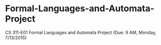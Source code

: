 # Formal-Languages-and-Automata-Project

CS 311-E01 Formal Languages and Automata Project
(Due: 9 AM, Monday, 7/13/2015)